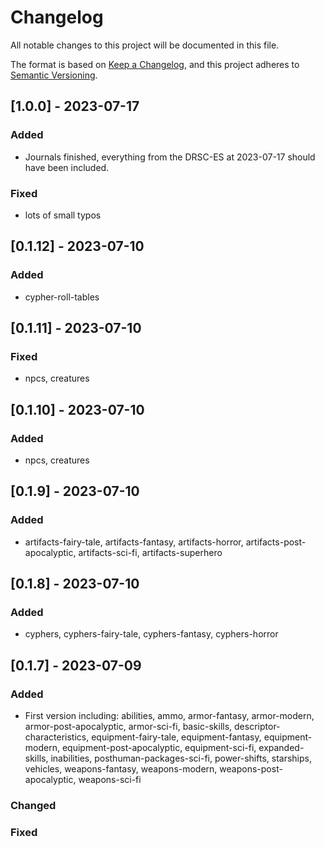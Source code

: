 # Changelog

All notable changes to this project will be documented in this file.

The format is based on [Keep a Changelog](https://keepachangelog.com/en/1.0.0/), and this project adheres to [Semantic Versioning](https://semver.org/spec/v2.0.0.html).

## [1.0.0] - 2023-07-17
### Added
- Journals finished, everything from the DRSC-ES at 2023-07-17 should have been included.

### Fixed
- lots of small typos

## [0.1.12] - 2023-07-10
### Added
- cypher-roll-tables

## [0.1.11] - 2023-07-10
### Fixed
- npcs, creatures

## [0.1.10] - 2023-07-10
### Added
- npcs, creatures

## [0.1.9] - 2023-07-10
### Added
- artifacts-fairy-tale, artifacts-fantasy, artifacts-horror, artifacts-post-apocalyptic, artifacts-sci-fi, artifacts-superhero


## [0.1.8] - 2023-07-10
### Added
- cyphers, cyphers-fairy-tale, cyphers-fantasy, cyphers-horror


## [0.1.7] - 2023-07-09
### Added
- First version including: abilities, ammo, armor-fantasy, armor-modern, armor-post-apocalyptic, armor-sci-fi, basic-skills, descriptor-characteristics, equipment-fairy-tale, equipment-fantasy, equipment-modern, equipment-post-apocalyptic, equipment-sci-fi, expanded-skills, inabilities, posthuman-packages-sci-fi, power-shifts, starships, vehicles, weapons-fantasy, weapons-modern, weapons-post-apocalyptic, weapons-sci-fi

### Changed

### Fixed
